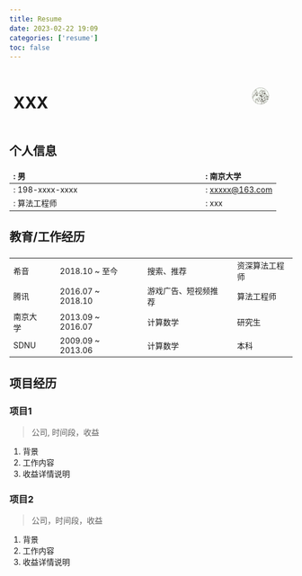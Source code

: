 ```yaml
---
title: Resume
date: 2023-02-22 19:09
categories: ['resume']
toc: false
---
```


<style>
td, th, tr {
   border: none!important;
}
</style>

<!-- <head> 
    <script defer src="https://use.fontawesome.com/releases/v5.15.4/js/all.js"></script> 
    <script defer src="https://use.fontawesome.com/releases/v5.15.4/js/v4-shims.js"></script> 
</head>  -->
<!-- <link rel="stylesheet" href="https://use.fontawesome.com/releases/v5.15.4/css/all.css"> -->
<!-- <link rel="stylesheet" href="https://cdnjs.cloudflare.com/ajax/libs/font-awesome/6.3.0/css/all.css"> -->

<!-- 简历说明表头 -->

|<h1>XXX</h1>|<div style="width:300px">|<img src='/images/avatar/avatar.PNG' style="border-radius: 50%; width: 30%">|
|:---|---|---|


<!-- 个人信息部分 -->

## <i class="fa-solid fa-user"></i> 个人信息

|<i class="fa-solid fa-mars"></i>: 男|<div style="width:200px">|<i class="fa-solid fa-school-flag"></i>: 南京大学|
|:---|---|:---|
|<i class="fa-solid fa-phone"></i>: 198-xxxx-xxxx||<i class="fa-solid fa-envelope"></i>: xxxxx@163.com|
|<i class="fa-solid fa-briefcase"></i>: 算法工程师||<i class="fa-solid fa-yen-sign"></i>: xxx|


<!-- 教育、工作经历介绍 -->

## <i class="fa-solid fa-graduation-cap"></i> 教育/工作经历
||<div style="width:20%">||<div style="width:20%">||<div style="width:20%">||
|:---|---|:---|---|:---|---|:---|
|希音||2018.10 ~ 至今|<div style="width:20%">|搜索、推荐|<div style='width:20%'>|资深算法工程师|
|腾讯||2016.07 ~ 2018.10||游戏广告、短视频推荐||算法工程师|
|南京大学||2013.09 ~ 2016.07||计算数学||研究生|
|SDNU||2009.09 ~ 2013.06||计算数学||本科|



<!-- 项目经历 -->

## <i class="fa-solid fa-folder"></i> 项目经历

### 项目1
> 公司, 时间段，收益

1. 背景
2. 工作内容
3. 收益详情说明

### 项目2
> 公司，时间段，收益

1. 背景
2. 工作内容
3. 收益详情说明

